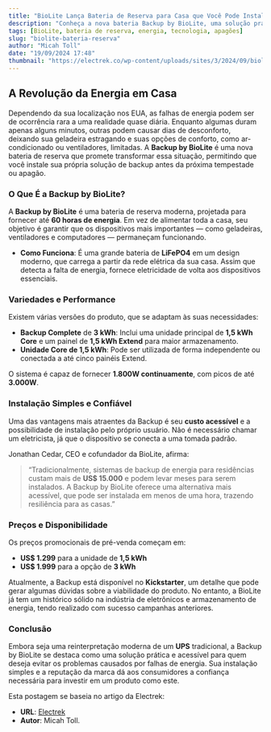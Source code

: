 ```yaml
---
title: "BioLite Lança Bateria de Reserva para Casa que Você Pode Instalar Sozinho"  
description: "Conheça a nova bateria Backup by BioLite, uma solução prática e acessível para garantir energia durante apagões."  
tags: [BioLite, bateria de reserva, energia, tecnologia, apagões]  
slug: "biolite-bateria-reserva"  
author: "Micah Toll"  
date: "19/09/2024 17:48"  
thumbnail: "https://electrek.co/wp-content/uploads/sites/3/2024/09/biolite-head.jpg?quality=82&strip=all&w=1600"  
---
```


## A Revolução da Energia em Casa

Dependendo da sua localização nos EUA, as falhas de energia podem ser de ocorrência rara a uma realidade quase diária. Enquanto algumas duram apenas alguns minutos, outras podem causar dias de desconforto, deixando sua geladeira estragando e suas opções de conforto, como ar-condicionado ou ventiladores, limitadas. A **Backup by BioLite** é uma nova bateria de reserva que promete transformar essa situação, permitindo que você instale sua própria solução de backup antes da próxima tempestade ou apagão.

### O Que É a Backup by BioLite?

A **Backup by BioLite** é uma bateria de reserva moderna, projetada para fornecer até **60 horas de energia**. Em vez de alimentar toda a casa, seu objetivo é garantir que os dispositivos mais importantes — como geladeiras, ventiladores e computadores — permaneçam funcionando.

- **Como Funciona**: É uma grande bateria de **LiFePO4** em um design moderno, que carrega a partir da rede elétrica da sua casa. Assim que detecta a falta de energia, fornece eletricidade de volta aos dispositivos essenciais.

### Variedades e Performance

Existem várias versões do produto, que se adaptam às suas necessidades:

- **Backup Complete** de **3 kWh**: Inclui uma unidade principal de **1,5 kWh Core** e um painel de **1,5 kWh Extend** para maior armazenamento.
- **Unidade Core de 1,5 kWh**: Pode ser utilizada de forma independente ou conectada a até cinco painéis Extend.

O sistema é capaz de fornecer **1.800W continuamente**, com picos de até **3.000W**.

### Instalação Simples e Confiável

Uma das vantagens mais atraentes da Backup é seu **custo acessível** e a possibilidade de instalação pelo próprio usuário. Não é necessário chamar um eletricista, já que o dispositivo se conecta a uma tomada padrão.

Jonathan Cedar, CEO e cofundador da BioLite, afirma:

> “Tradicionalmente, sistemas de backup de energia para residências custam mais de **US$ 15.000** e podem levar meses para serem instalados. A Backup by BioLite oferece uma alternativa mais acessível, que pode ser instalada em menos de uma hora, trazendo resiliência para as casas.”

### Preços e Disponibilidade

Os preços promocionais de pré-venda começam em:

- **US$ 1.299** para a unidade de **1,5 kWh**
- **US$ 1.999** para a opção de **3 kWh**

Atualmente, a Backup está disponível no **Kickstarter**, um detalhe que pode gerar algumas dúvidas sobre a viabilidade do produto. No entanto, a BioLite já tem um histórico sólido na indústria de eletrônicos e armazenamento de energia, tendo realizado com sucesso campanhas anteriores.

### Conclusão

Embora seja uma reinterpretação moderna de um **UPS** tradicional, a Backup by BioLite se destaca como uma solução prática e acessível para quem deseja evitar os problemas causados por falhas de energia. Sua instalação simples e a reputação da marca dá aos consumidores a confiança necessária para investir em um produto como este.

Esta postagem se baseia no artigo da Electrek:
- **URL**: [Electrek](https://electrek.co/2024/09/19/biolite-launches-home-backup-battery-you-can-install-yourself/) 
- **Autor**: Micah Toll.